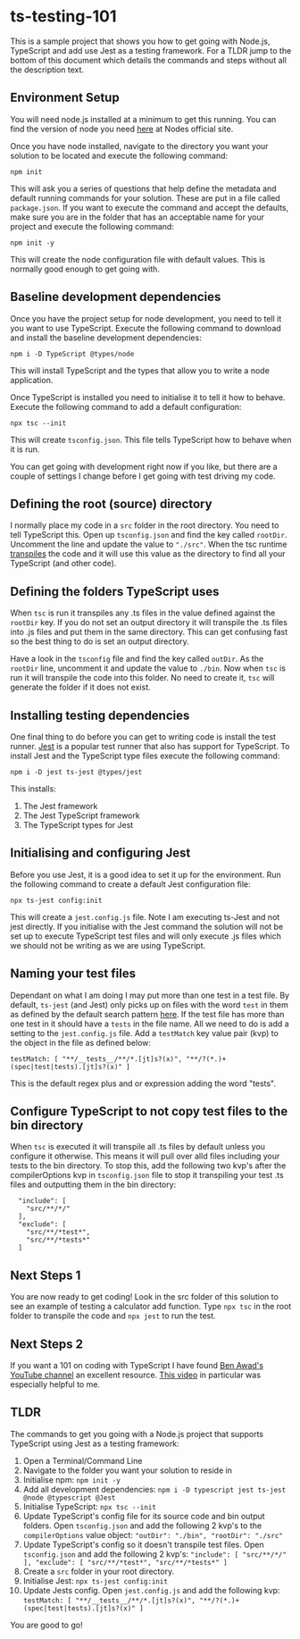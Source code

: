 # ts-testing-101
This is a sample project that shows you how to get going with Node.js, TypeScript and add use Jest as a testing framework. For a TLDR jump to the bottom of this document which details the commands and steps without all the description text.

## Environment Setup
You will need node.js installed at a minimum to get this running. You can find the version of node you need [here](https://nodejs.org/) at Nodes official site.

Once you have node installed, navigate to the directory you want your solution to be located and execute the following command:

`npm init`

This will ask you a series of questions that help define the metadata and default running commands for your solution. These are put in a file called `package.json`. If you want to execute the command and accept the defaults, make sure you are in the folder that has an acceptable name for your project and execute the following command:

`npm init -y`

This will create the node configuration file with default values. This is normally good enough to get going with.

## Baseline development dependencies

Once you have the project setup for node development, you need to tell it you want to use TypeScript. Execute the following command to download and install the baseline development dependencies:

`npm i -D TypeScript @types/node`

This will install TypeScript and the types that allow you to write a node application.

Once TypeScript is installed you need to initialise it to tell it how to behave. Execute the following command to add a default configuration:

`npx tsc --init`

This will create `tsconfig.json`. This file tells TypeScript how to behave when it is run. 

You can get going with development right now if you like, but there are a couple of settings I change before I get going with test driving my code.

## Defining the root (source) directory

I normally place my code in a `src` folder in the root directory. You need to tell TypeScript this. Open up `tsconfig.json` and find the key called `rootDir`. Uncomment the line and update the value to `"./src"`. When the tsc runtime [transpiles](https://en.wikipedia.org/wiki/Source-to-source_compiler) the code and it will use this value as the directory to find all your TypeScript (and other code). 

## Defining the folders TypeScript uses

When `tsc` is run it transpiles any .ts files in the value defined against the `rootDir` key. If you do not set an output directory it will transpile the .ts files into .js files and put them in the same directory. This can get confusing fast so the best thing to do is set an output directory. 

Have a look in the `tsconfig` file and find the key called `outDir`. As the `rootDir` line, uncomment it and update the value to `./bin`. Now when `tsc` is run it will transpile the code into this folder. No need to create it, `tsc` will generate the folder if it does not exist.

## Installing testing dependencies

One final thing to do before you can get to writing code is install the test runner. [Jest](https://Jestjs.io) is a popular test runner that also has support for TypeScript. To install Jest and the TypeScript type files execute the following command:

`npm i -D jest ts-jest @types/jest`

This installs:
1. The Jest framework
2. The Jest TypeScript framework
3. The TypeScript types for Jest

## Initialising and configuring Jest

Before you use Jest, it is a good idea to set it up for the environment. Run the following command to create a default Jest configuration file:

`npx ts-jest config:init`

This will create a `jest.config.js` file. Note I am executing ts-Jest and not jest directly. If you initialise with the Jest command the solution will not be set up to execute TypeScript test files and will only execute .js files which we should not be writing as we are using TypeScript.

## Naming your test files

Dependant on what I am doing I may put more than one test in a test file. By default, `ts-jest` (and Jest) only picks up on files with the word `test` in them as defined by the default search pattern [here](https://Jestjs.io/docs/en/configuration#testmatch-arraystring). If the test file has more than one test in it should have a `tests` in the file name. All we need to do is add a setting to the `jest.config.js` file. Add a `testMatch` key value pair (kvp) to the object in the file as defined below:

`testMatch: [ "**/__tests__/**/*.[jt]s?(x)", "**/?(*.)+(spec|test|tests).[jt]s?(x)" ]`

This is the default regex plus and or expression adding the word "tests".

## Configure TypeScript to not copy test files to the bin directory
When `tsc` is executed it will transpile all .ts files by default unless you configure it otherwise. This means it will pull over alld files including your tests to the bin directory. To stop this, add the following two kvp's after the compilerOptions kvp in `tsconfig.json` file to stop it transpiling your test .ts files and outputting them in the bin directory:

```
  "include": [
    "src/**/*/"
  ],
  "exclude": [
    "src/**/*test*",
    "src/**/*tests*"
  ]
```

## Next Steps 1

You are now ready to get coding! Look in the src folder of this solution to see an example of testing a calculator add function. Type `npx tsc` in the root folder to transpile the code and `npx jest` to run the test.

## Next Steps 2

If you want a 101 on coding with TypeScript I have found [Ben Awad's YouTube channel](https://www.youtube.com/channel/UC-8QAzbLcRglXeN_MY9blyw) an excellent resource. [This video](https://www.youtube.com/watch?v=1UcLoOD1lRM&list=LLP-BffksU59nSrEAbB1TMtw&index=8&t=0s) in particular was especially helpful to me.

## TLDR
The commands to get you going with a Node.js project that supports TypeScript using Jest as a testing framework:

1. Open a Terminal/Command Line
2. Navigate to the folder you want your solution to reside in
3. Initialise npm: `npm init -y`
4. Add all development dependencies: `npm i -D typescript jest ts-jest @node @typescript @Jest`
5. Initialise TypeScript: `npx tsc --init`
6. Update TypeScript's config file for its source code and bin output folders. Open `tsconfig.json` and add the following 2 kvp's to the `compilerOptions` value object: 
    `"outDir": "./bin", "rootDir": "./src"`
7. Update TypeScript's config so it doesn't transpile test files. Open `tsconfig.json` and add the following 2 kvp's:
`
  "include": [
    "src/**/*/"
  ],
  "exclude": [
    "src/**/*test*",
    "src/**/*tests*"
  ]
`
8. Create a `src` folder in your root directory.
9. Initialise Jest: `npx ts-jest config:init`
10. Update Jests config. Open `jest.config.js` and add the following kvp: 
`testMatch: [ "**/__tests__/**/*.[jt]s?(x)", "**/?(*.)+(spec|test|tests).[jt]s?(x)" ]`

You are good to go!
